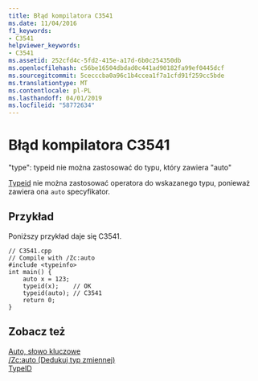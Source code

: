 ```yaml
---
title: Błąd kompilatora C3541
ms.date: 11/04/2016
f1_keywords:
- C3541
helpviewer_keywords:
- C3541
ms.assetid: 252cfd4c-5fd2-415e-a17d-6b0c254350db
ms.openlocfilehash: c56be16504dbdad0c441ad90182fa99ef0445dcf
ms.sourcegitcommit: 5cecccba0a96c1b4ccea1f7a1cfd91f259cc5bde
ms.translationtype: MT
ms.contentlocale: pl-PL
ms.lasthandoff: 04/01/2019
ms.locfileid: "58772634"
---
```

# <a name="compiler-error-c3541"></a>Błąd kompilatora C3541

"type": typeid nie można zastosować do typu, który zawiera "auto"

[Typeid](../../extensions/typeid-cpp-component-extensions.md) nie można zastosować operatora do wskazanego typu, ponieważ zawiera ona `auto` specyfikator.

## <a name="example"></a>Przykład

Poniższy przykład daje się C3541.

```
// C3541.cpp
// Compile with /Zc:auto
#include <typeinfo>
int main() {
    auto x = 123;
    typeid(x);    // OK
    typeid(auto); // C3541
    return 0;
}
```

## <a name="see-also"></a>Zobacz też

[Auto, słowo kluczowe](../../cpp/auto-keyword.md)<br/>
[/Zc:auto (Dedukuj typ zmiennej)](../../build/reference/zc-auto-deduce-variable-type.md)<br/>
[TypeID](../../extensions/typeid-cpp-component-extensions.md)